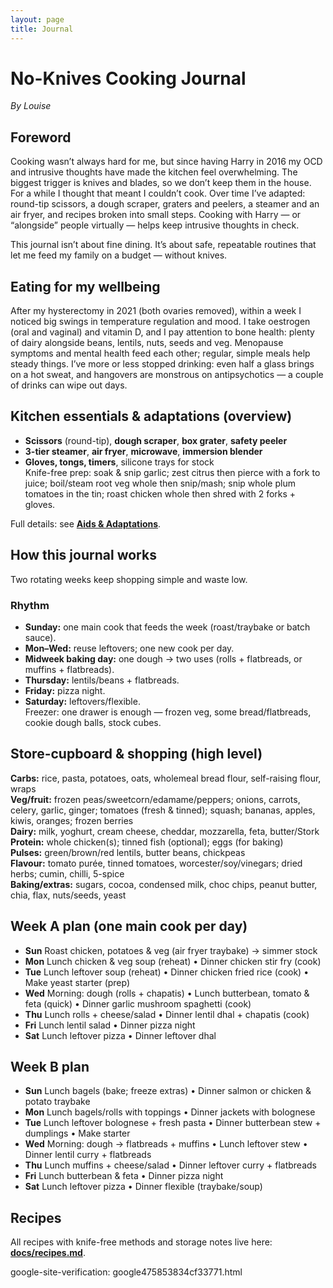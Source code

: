 ```yaml
---
layout: page
title: Journal
---
```

# No-Knives Cooking Journal
_By Louise_

## Foreword
Cooking wasn’t always hard for me, but since having Harry in 2016 my OCD and intrusive thoughts have made the kitchen feel overwhelming. The biggest trigger is knives and blades, so we don’t keep them in the house. For a while I thought that meant I couldn’t cook. Over time I’ve adapted: round-tip scissors, a dough scraper, graters and peelers, a steamer and an air fryer, and recipes broken into small steps. Cooking with Harry — or “alongside” people virtually — helps keep intrusive thoughts in check.

This journal isn’t about fine dining. It’s about safe, repeatable routines that let me feed my family on a budget — without knives.

## Eating for my wellbeing
After my hysterectomy in 2021 (both ovaries removed), within a week I noticed big swings in temperature regulation and mood. I take oestrogen (oral and vaginal) and vitamin D, and I pay attention to bone health: plenty of dairy alongside beans, lentils, nuts, seeds and veg. Menopause symptoms and mental health feed each other; regular, simple meals help steady things. I’ve more or less stopped drinking: even half a glass brings on a hot sweat, and hangovers are monstrous on antipsychotics — a couple of drinks can wipe out days.

## Kitchen essentials & adaptations (overview)
- **Scissors** (round-tip), **dough scraper**, **box grater**, **safety peeler**  
- **3-tier steamer**, **air fryer**, **microwave**, **immersion blender**  
- **Gloves, tongs, timers**, silicone trays for stock  
Knife-free prep: soak & snip garlic; zest citrus then pierce with a fork to juice; boil/steam root veg whole then snip/mash; snip whole plum tomatoes in the tin; roast chicken whole then shred with 2 forks + gloves.

Full details: see **[Aids & Adaptations](aids-and-adaptations.md)**.

## How this journal works
Two rotating weeks keep shopping simple and waste low.

### Rhythm
- **Sunday:** one main cook that feeds the week (roast/traybake or batch sauce).  
- **Mon–Wed:** reuse leftovers; one new cook per day.  
- **Midweek baking day:** one dough → two uses (rolls + flatbreads, or muffins + flatbreads).  
- **Thursday:** lentils/beans + flatbreads.  
- **Friday:** pizza night.  
- **Saturday:** leftovers/flexible.  
Freezer: one drawer is enough — frozen veg, some bread/flatbreads, cookie dough balls, stock cubes.

## Store-cupboard & shopping (high level)
**Carbs:** rice, pasta, potatoes, oats, wholemeal bread flour, self-raising flour, wraps  
**Veg/fruit:** frozen peas/sweetcorn/edamame/peppers; onions, carrots, celery, garlic, ginger; tomatoes (fresh & tinned); squash; bananas, apples, kiwis, oranges; frozen berries  
**Dairy:** milk, yoghurt, cream cheese, cheddar, mozzarella, feta, butter/Stork  
**Protein:** whole chicken(s); tinned fish (optional); eggs (for baking)  
**Pulses:** green/brown/red lentils, butter beans, chickpeas  
**Flavour:** tomato purée, tinned tomatoes, worcester/soy/vinegars; dried herbs; cumin, chilli, 5-spice  
**Baking/extras:** sugars, cocoa, condensed milk, choc chips, peanut butter, chia, flax, nuts/seeds, yeast

## Week A plan (one main cook per day)
- **Sun** Roast chicken, potatoes & veg (air fryer traybake) → simmer stock  
- **Mon** Lunch chicken & veg soup (reheat) • Dinner chicken stir fry (cook)  
- **Tue** Lunch leftover soup (reheat) • Dinner chicken fried rice (cook) • Make yeast starter (prep)  
- **Wed** Morning: dough (rolls + chapatis) • Lunch butterbean, tomato & feta (quick) • Dinner garlic mushroom spaghetti (cook)  
- **Thu** Lunch rolls + cheese/salad • Dinner lentil dhal + chapatis (cook)  
- **Fri** Lunch lentil salad • Dinner pizza night  
- **Sat** Lunch leftover pizza • Dinner leftover dhal

## Week B plan
- **Sun** Lunch bagels (bake; freeze extras) • Dinner salmon or chicken & potato traybake  
- **Mon** Lunch bagels/rolls with toppings • Dinner jackets with bolognese  
- **Tue** Lunch leftover bolognese + fresh pasta • Dinner butterbean stew + dumplings • Make starter  
- **Wed** Morning: dough → flatbreads + muffins • Lunch leftover stew • Dinner lentil curry + flatbreads  
- **Thu** Lunch muffins + cheese/salad • Dinner leftover curry + flatbreads  
- **Fri** Lunch butterbean & feta • Dinner pizza night  
- **Sat** Lunch leftover pizza • Dinner flexible (traybake/soup)

## Recipes
All recipes with knife-free methods and storage notes live here: **[docs/recipes.md](recipes.md)**.

google-site-verification: google475853834cf33771.html
